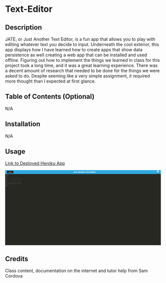 # Text-Editor

## Description

JATE, or Just Another Text Editor, is a fun app that allows you to play with editing whatever text you decide to input. Underneath the cool exterior, this app displays how I have learned how to create apps that show data persistence as well creating a web app that can be installed and used offline. Figuring out how to implement the things we learned in class for this project took a long time, and it was a great learning experience. There was a decent amount of research that needed to be done for the things we were asked to do. Despite seeming like a very simple assignment, it required more thought than I expected at first glance. 

## Table of Contents (Optional)

N/A

## Installation

N/A

## Usage

[Link to Deployed Heroku App](https://whispering-peak-46496-2d757bc95954.herokuapp.com/)

![Screenshot](assets/deployedJATE.png)

## Credits

Class content, documentation on the internet and tutor help from Sam Cordova
